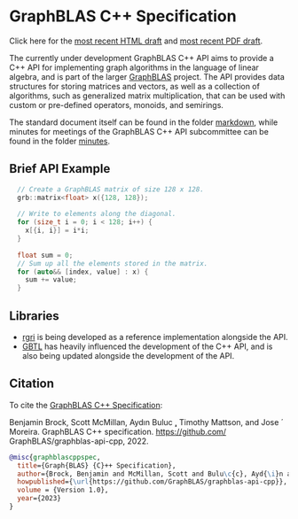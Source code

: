 # GraphBLAS C++ Specification

Click here for the [most recent HTML draft](https://graphblas.org/graphblas-api-cpp) and [most recent PDF draft](https://github.com/GraphBLAS/graphblas-api-cpp/actions/workflows/build-spec.yml).

The currently under development GraphBLAS C++ API aims to provide a C++ API for implementing graph algorithms in the language of linear algebra, and is part of the larger [GraphBLAS](https://graphblas.github.io/) project.  The API provides data structures for storing matrices and vectors, as well as a collection of algorithms, such as generalized matrix multiplication, that can be used with custom or pre-defined operators, monoids, and semirings.

The standard document itself can be found in the folder [markdown](https://github.com/GraphBLAS/graphblas-api-cpp/tree/master/markdown),
while minutes for meetings of the GraphBLAS C++ API subcommittee can be found in the folder [minutes](https://github.com/GraphBLAS/graphblas-api-cpp/tree/master/minutes).

## Brief API Example
```C++
  // Create a GraphBLAS matrix of size 128 x 128.
  grb::matrix<float> x({128, 128});
  
  // Write to elements along the diagonal.
  for (size_t i = 0; i < 128; i++) {
    x[{i, i}] = i*i;
  }
  
  float sum = 0;
  // Sum up all the elements stored in the matrix.
  for (auto&& [index, value] : x) {
    sum += value;
  }
```


## Libraries

* [rgri](https://github.com/BenBrock/rgri) is being developed as a reference implementation alongside the API.
* [GBTL](https://github.com/cmu-sei/gbtl) has heavily influenced the development of the C++ API, and is also being updated alongside the development of the API.

## Citation
To cite the [GraphBLAS C++ Specification](https://github.com/GraphBLAS/graphblas-api-cpp):

Benjamin Brock, Scott McMillan, Aydın Buluc ̧, Timothy Mattson, and Jose ́ Moreira. GraphBLAS C++ specification. https://github.com/ GraphBLAS/graphblas-api-cpp, 2022.
 
```bibtex
@misc{graphblascppspec,
  title={Graph{BLAS} {C}++ Specification},
  author={Brock, Benjamin and McMillan, Scott and Bulu\c{c}, Ayd{\i}n and Mattson, Timothy and Moreira, Jos{\'e}},
  howpublished={\url{https://github.com/GraphBLAS/graphblas-api-cpp}},
  volume = {Version 1.0},
  year={2023}
}
```
